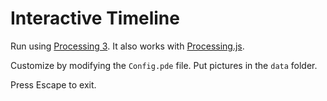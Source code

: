 # Interactive Timeline

Run using [Processing 3](https://processing.org/). It also works with [Processing.js](http://processingjs.org/).

Customize by modifying the `Config.pde` file. Put pictures in the `data` folder.

Press Escape to exit.
